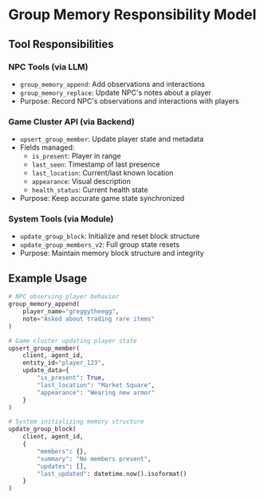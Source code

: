# Group Memory Responsibility Model

## Tool Responsibilities

### NPC Tools (via LLM)
- `group_memory_append`: Add observations and interactions
- `group_memory_replace`: Update NPC's notes about a player
- Purpose: Record NPC's observations and interactions with players

### Game Cluster API (via Backend)
- `upsert_group_member`: Update player state and metadata
- Fields managed:
  - `is_present`: Player in range
  - `last_seen`: Timestamp of last presence
  - `last_location`: Current/last known location
  - `appearance`: Visual description
  - `health_status`: Current health state
- Purpose: Keep accurate game state synchronized

### System Tools (via Module)
- `update_group_block`: Initialize and reset block structure
- `update_group_members_v2`: Full group state resets
- Purpose: Maintain memory block structure and integrity

## Example Usage

```python
# NPC observing player behavior
group_memory_append(
    player_name="greggytheegg",
    note="Asked about trading rare items"
)

# Game cluster updating player state
upsert_group_member(
    client, agent_id,
    entity_id="player_123",
    update_data={
        "is_present": True,
        "last_location": "Market Square",
        "appearance": "Wearing new armor"
    }
)

# System initializing memory structure
update_group_block(
    client, agent_id,
    {
        "members": {},
        "summary": "No members present",
        "updates": [],
        "last_updated": datetime.now().isoformat()
    }
)
``` 